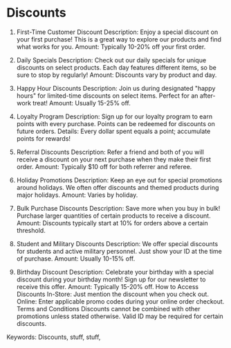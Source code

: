 # Discounts

1. First-Time Customer Discount
Description: Enjoy a special discount on your first purchase! This is a great way to explore our products and find what works for you.
Amount: Typically 10-20% off your first order.

2. Daily Specials
Description: Check out our daily specials for unique discounts on select products. Each day features different items, so be sure to stop by regularly!
Amount: Discounts vary by product and day.
3. Happy Hour Discounts
Description: Join us during designated "happy hours" for limited-time discounts on select items. Perfect for an after-work treat!
Amount: Usually 15-25% off.
4. Loyalty Program
Description: Sign up for our loyalty program to earn points with every purchase. Points can be redeemed for discounts on future orders.
Details: Every dollar spent equals a point; accumulate points for rewards!
5. Referral Discounts
Description: Refer a friend and both of you will receive a discount on your next purchase when they make their first order.
Amount: Typically $10 off for both referrer and referee.
6. Holiday Promotions
Description: Keep an eye out for special promotions around holidays. We often offer discounts and themed products during major holidays.
Amount: Varies by holiday.
7. Bulk Purchase Discounts
Description: Save more when you buy in bulk! Purchase larger quantities of certain products to receive a discount.
Amount: Discounts typically start at 10% for orders above a certain threshold.
8. Student and Military Discounts
Description: We offer special discounts for students and active military personnel. Just show your ID at the time of purchase.
Amount: Usually 10-15% off.
9. Birthday Discount
Description: Celebrate your birthday with a special discount during your birthday month! Sign up for our newsletter to receive this offer.
Amount: Typically 15-20% off.
How to Access Discounts
In-Store: Just mention the discount when you check out.
Online: Enter applicable promo codes during your online order checkout.
Terms and Conditions
Discounts cannot be combined with other promotions unless stated otherwise.
Valid ID may be required for certain discounts.

Keywords: Discounts, stuff, stuff, 